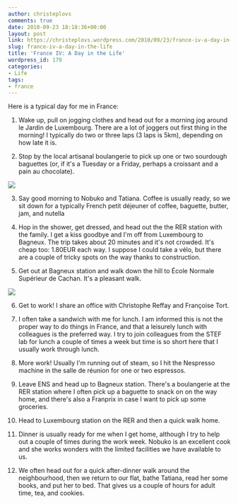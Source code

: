 ```yaml
---
author: christeplovs
comments: true
date: 2010-09-23 18:18:36+00:00
layout: post
link: https://christeplovs.wordpress.com/2010/09/23/france-iv-a-day-in-the-life/
slug: france-iv-a-day-in-the-life
title: 'France IV: A Day in the Life'
wordpress_id: 179
categories:
- Life
tags:
- france
---
```


Here is a typical day for me in France:



	
  1. Wake up, pull on jogging clothes and head out for a morning jog around le Jardin de Luxembourg.  There are a lot of joggers out first thing in the morning!  I typically do two or three laps (3 laps is 5km), depending on how late it is.

	
  2. Stop by the local artisanal boulangerie to pick up one or two sourdough baguettes (or, if it's a Tuesday or a Friday, perhaps a croissant and a pain au chocolate).

[![](http://christeplovs.files.wordpress.com/2010/09/img_33951.jpg?w=150)](http://christeplovs.files.wordpress.com/2010/09/img_33951.jpg)
	
  3. Say good morning to Nobuko and Tatiana.  Coffee is usually ready, so we sit down for a typically French petit déjeuner of coffee, baguette, butter, jam, and nutella

	
  4. Hop in the shower, get dressed, and head out the the RER station with the family.  I get a kiss goodbye and I'm off from Luxembourg to Bagneux.  The trip takes about 20 minutes and it's not crowded.  It's cheap too: 1.80EUR each way.  I suppose I could take a vélo, but there are a couple of tricky spots on the way thanks to construction.

	
  5. Get out at Bagneux station and walk down the hill to École Normale Supérieur de Cachan.  It's a pleasant walk.

[![](http://christeplovs.files.wordpress.com/2010/09/img_32801.jpg?w=112)](http://christeplovs.files.wordpress.com/2010/09/img_32801.jpg)
	
  6. Get to work!  I share an office with Christophe Reffay and Françoise Tort.

	
  7. I often take a sandwich with me for lunch.  I am informed this is not the proper way to do things in France, and that a leisurely lunch with colleagues is the preferred way.  I try to join colleagues from the STEF lab for lunch a couple of times a week but time is so short here that I usually work through lunch.

	
  8. More work!  Usually I'm running out of steam, so I hit the Nespresso machine in the salle de réunion for one or two espressos.  

	
  9. Leave ENS and head up to Bagneux station.  There's a boulangerie at the RER station where I often pick up a baguette to snack on on the way home, and there's also a Franprix in case I want to pick up some groceries.

	
  10. Head to Luxembourg station on the RER and then a quick walk home.
	
  11. Dinner is usually ready for me when I get home, although I try to help out a couple of times during the work week.  Nobuko is an excellent cook and she works wonders with the limited facilities we have available to us.

	
  12. We often head out for a quick after-dinner walk around the neighbourhood, then we return to our flat, bathe Tatiana, read her some books, and put her to bed.  That gives us a couple of hours for adult time, tea, and cookies.


